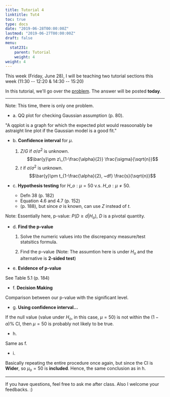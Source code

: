 ```yaml
---
title: Tutorial 4
linktitle: Tut4
toc: true
type: docs
date: "2019-06-28T00:00:00Z"
lastmod: "2019-06-27T00:00:00Z"
draft: false
menu:
  stat231:
    parent: Tutorial
    weight: 4
weight: 4
---
```


This week (Friday, June 28), I will be teaching two tutorial sections this week (11:30 -- 12:20 & 14:30 -- 15:20)

In this tutorial, we'll go over the [problem](../supp/tut4_Q.pdf). The answer will be posted **today**.

* * * 

Note: This time, there is only one problem.

* a. QQ plot for checking Gaussian assumption (p. 80).

"A qqplot is a graph for which the expected plot would reasoonably be astraight line plot if the Gaussian model is a good fit."

* b. **Confidence interval** for $\mu$.

  1. $Z/G$ if $\sigma / \sigma^2$ is unknown. 
      $$\bar{y}\pm z\_{1-\frac{\alpha}{2}} \frac{\sigma}{\sqrt{n}}$$
  2. $t$ if $\sigma / \sigma^2$ is unknown.
      $$\bar{y}\pm t_{1-\frac{\alpha}{2}, ~df} \frac{s}{\sqrt{n}}$$
  
* c. **Hypothesis testing** for $H\_o:\mu=50$ v.s. $H\_a:\mu\ne 50$. 

  - Defn 38 (p. 182)
  - Equation 4.6 and 4.7 (p. 152)
  - (p. 188), but since $\sigma$ is known, can use $Z$ instead of $t$.
  
Note: Essentially here, p-value: $P(D\geq d|H_o)$, $D$ is a pivotal quantity.

* d. **Find the p-value** 

  1. Solve the numeric values into the discrepancy measure/test statsitics formula.
  
  2. Find the p-value (Note: The assumtion here is under $H_o$ and the alternative is **2-sided test**)

* e. **Evidence of p-value**
  
See Table 5.1 (p. 184)

* f. **Decision Making**

Comparison between our p-value with the significant level.
  
* g. **Using confidence interval...**

If the null value (value under $H_o$, in this case, $\mu=50$) is not within the $(1-\alpha) \%$ CI, then $\mu=50$ is probably not likely to be true.

* h. 

Same as f.

* i.

Basically repeating the entire procedure once again, but since the CI is **Wider**, so $\mu_o=50$ is **included**. Hence, the same conclusion as in h.

* * * 

If you have questions, feel free to ask me after class. Also I welcome your feedbacks. :)